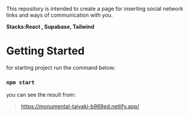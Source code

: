 This repository is intended to create a page for inserting social network links and ways of communication with you.

**Stacks:React , Supabase, Tailwind**

# Getting Started

for starting project run the command below:

### `npm start`

you can see the result from:

> https://monumental-taiyaki-b969ed.netlify.app/
